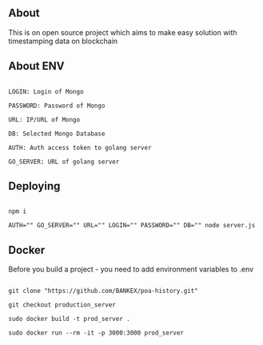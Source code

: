 ## About
This is on open source project which aims to make easy solution with timestamping data on blockchain

## About ENV 

```

LOGIN: Login of Mongo

PASSWORD: Password of Mongo

URL: IP/URL of Mongo

DB: Selected Mongo Database

AUTH: Auth access token to golang server

GO_SERVER: URL of golang server

```
## Deploying

```

npm i

AUTH="" GO_SERVER="" URL="" LOGIN="" PASSWORD="" DB="" node server.js

```

## Docker
Before you build a project - you need to add environment variables to .env
```

git clone "https://github.com/BANKEX/poa-history.git"

git checkout production_server

sudo docker build -t prod_server .

sudo docker run --rm -it -p 3000:3000 prod_server

```

